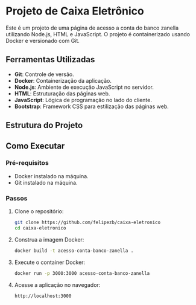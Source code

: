 # Projeto de Caixa Eletrônico

Este é um projeto de uma página de acesso a conta do banco zanella utilizando Node.js, HTML e JavaScript. O projeto é containerizado usando Docker e versionado com Git.

## Ferramentas Utilizadas

- **Git**: Controle de versão.
- **Docker**: Containerização da aplicação.
- **Node.js**: Ambiente de execução JavaScript no servidor.
- **HTML**: Estruturação das páginas web.
- **JavaScript**: Lógica de programação no lado do cliente.
- **Bootstrap**: Framework CSS para estilização das páginas web.

## Estrutura do Projeto

## Como Executar

### Pré-requisitos

- Docker instalado na máquina.
- Git instalado na máquina.

### Passos

1. Clone o repositório:
    ```sh
    git clone https://github.com/felipezb/caixa-eletronico
    cd caixa-eletronico
    ```

2. Construa a imagem Docker:
    ```sh
    docker build -t acesso-conta-banco-zanella .
    ```

3. Execute o container Docker:
    ```sh
    docker run -p 3000:3000 acesso-conta-banco-zanella
    ```

4. Acesse a aplicação no navegador:
    ```
    http://localhost:3000
    ```

